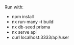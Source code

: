 Run with:

- npm install
- nx run-many -t build
- nx db-seed prisma
- nx serve api
- curl localhost:3333/api/user
